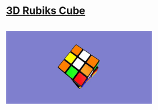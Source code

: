 <h1><a href=cs.oswego.edu/~ddewhurs>3D Rubiks Cube</a><h1>
<img src="bannerGIF.gif" height="200" width="400">
